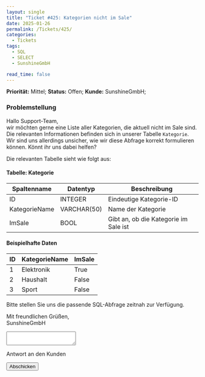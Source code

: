 ```yaml
---
layout: single
title: "Ticket #425: Kategorien nicht im Sale"
date: 2025-01-26
permalink: /Tickets/425/
categories:
  - Tickets
tags:
  - SQL
  - SELECT
  - SunshineGmbH

read_time: false
---
```


**Priorität:** Mittel; 
**Status:** Offen;
**Kunde:** SunshineGmbH;

### Problemstellung
Hallo Support-Team,  
wir möchten gerne eine Liste aller Kategorien, die aktuell nicht im Sale sind. Die relevanten Informationen befinden sich in unserer Tabelle `Kategorie`. Wir sind uns allerdings unsicher, wie wir diese Abfrage korrekt formulieren können. Könnt ihr uns dabei helfen?

Die relevanten Tabelle sieht wie folgt aus:

#### Tabelle: Kategorie

| Spaltenname    | Datentyp      | Beschreibung                |
|----------------|---------------|-----------------------------|
| ID             | INTEGER       | Eindeutige Kategorie-ID     |
| KategorieName  | VARCHAR(50)   | Name der Kategorie          |
| ImSale         | BOOL          | Gibt an, ob die Kategorie im Sale ist |


#### Beispielhafte Daten

| ID | KategorieName | ImSale |
|----|---------------|--------|
| 1  | Elektronik    | True   |
| 2  | Haushalt      | False  |
| 3  | Sport         | False  |


Bitte stellen Sie uns die passende SQL-Abfrage zeitnah zur Verfügung.

Mit freundlichen Grüßen,  
SunshineGmbH

<!-- Platzhalter für die Info-Box -->
<div id="response-box" class="notice" style="display: none;">
  <h3>ByteConnect GmbH:</h3>
  <p id="response-message"></p>
</div>


<form
  action=""
  class="fs-form"
  method="POST"
  onsubmit="handleFormSubmit(event)"
>
  <div class="fs-field">
    <label class="fs-label" for="message"></label>
    <textarea
      class="fs-textarea"
      id="message"
      name="message"
      required
    ></textarea>
    <p class="fs-description">Antwort an den Kunden</p>
  </div>
  <div class="fs-button-group">
    <button class="btn btn-primary" type="submit">Abschicken</button>
  </div>
</form>

<script>
  function handleFormSubmit(event) {
    event.preventDefault(); // Verhindert den Standard-Submit
    const formData = new FormData(event.target);
    const message = formData.get("message");

    // Fügt die Antwort in die Info-Box ein
    const responseBox = document.getElementById("response-box");
    const responseMessage = document.getElementById("response-message");
    responseMessage.textContent = message;

    // Zeigt die Info-Box an
    responseBox.style.display = "block";

    // Optional: Formular zurücksetzen
    event.target.reset();
  }
</script>